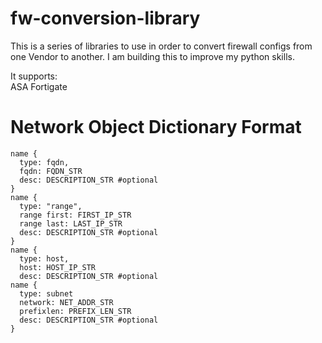 # fw-conversion-library

This is a series of libraries to use in order to convert firewall configs from one Vendor to another. I am building this to improve my python skills.

It supports:  
ASA
Fortigate

# Network Object Dictionary Format

```
name {
  type: fqdn,
  fqdn: FQDN_STR
  desc: DESCRIPTION_STR #optional
}
name {
  type: "range",
  range first: FIRST_IP_STR
  range last: LAST_IP_STR
  desc: DESCRIPTION_STR #optional
}
name {
  type: host,
  host: HOST_IP_STR
  desc: DESCRIPTION_STR #optional
name {
  type: subnet
  network: NET_ADDR_STR
  prefixlen: PREFIX_LEN_STR  
  desc: DESCRIPTION_STR #optional
}
```

